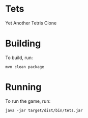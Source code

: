 Tets
====
Yet Another Tetris Clone

Building
========
To build, run:

`mvn clean package`

Running
=======
To run the game, run:

`java -jar target/dist/bin/tets.jar`


